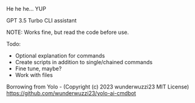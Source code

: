 He he he... YUP

GPT 3.5 Turbo CLI assistant

NOTE: Works fine, but read the code before use.

Todo:

- Optional explanation for commands
- Create scripts in addition to single/chained commands
- Fine tune, maybe?
- Work with files

Borrowing from Yolo - (Copyright (c) 2023 wunderwuzzi23 MIT License)
https://github.com/wunderwuzzi23/yolo-ai-cmdbot
